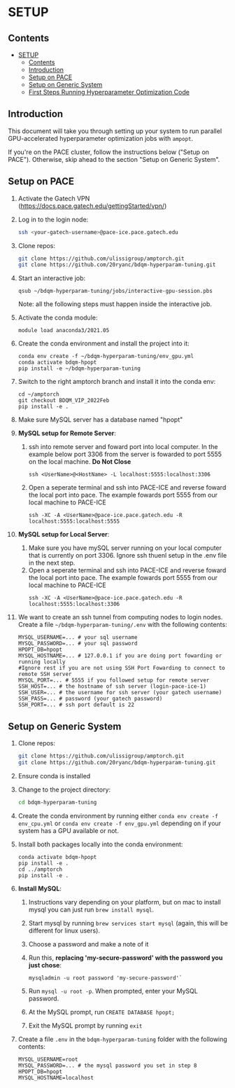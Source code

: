 # SETUP<a name="setup"></a>

## Contents<a name="contents"></a>

<!-- mdformat-toc start --slug=github --maxlevel=6 --minlevel=1 -->

- [SETUP](#setup)
  - [Contents](#contents)
  - [Introduction](#introduction)
  - [Setup on PACE](#setup-on-pace)
  - [Setup on Generic System](#setup-on-generic-system)
  - [First Steps Running Hyperparameter Optimization Code](#first-steps-running-hyperparameter-optimization-code)

<!-- mdformat-toc end -->

## Introduction<a name="introduction"></a>

This document will take you through setting up your system to run parallel
GPU-accelerated hyperparameter optimization jobs with `ampopt`.

If you're on the PACE cluster, follow the instructions below ("Setup on PACE").
Otherwise, skip ahead to the section "Setup on Generic System".

## Setup on PACE<a name="setup-on-pace"></a>

1. Activate the Gatech VPN (https://docs.pace.gatech.edu/gettingStarted/vpn/)

1. Log in to the login node:

   ```bash
   ssh <your-gatech-username>@pace-ice.pace.gatech.edu
   ```

1. Clone repos:

   ```bash
   git clone https://github.com/ulissigroup/amptorch.git
   git clone https://github.com/20ryanc/bdqm-hyperparam-tuning.git
   ```

1. Start an interactive job:

   ```
   qsub ~/bdqm-hyperparam-tuning/jobs/interactive-gpu-session.pbs
   ```

   Note: all the following steps must happen inside the interactive job.

1. Activate the conda module:

   ```
   module load anaconda3/2021.05
   ```

1. Create the conda environment and install the project into it:

   ```
   conda env create -f ~/bdqm-hyperparam-tuning/env_gpu.yml
   conda activate bdqm-hpopt
   pip install -e ~/bdqm-hyperparam-tuning
   ```

1. Switch to the right amptorch branch and install it into the conda env:

   ```
   cd ~/amptorch
   git checkout BDQM_VIP_2022Feb
   pip install -e .
   ```

1. Make sure MySQL server has a database named "hpopt" 

1. **MySQL setup for Remote Server**:

   1. ssh into remote server and foward port into local computer. In the example below port 3306 from the server is fowarded to port 5555 on the local machine. **Do Not Close**
      ```
      ssh <UserName>@<HostName> -L localhost:5555:localhost:3306
      ```
   1. Open a seperate terminal and ssh into PACE-ICE and reverse foward the local port into pace. The example fowards port 5555 from our local machine to PACE-ICE
      ```
      ssh -XC -A <UserName>@pace-ice.pace.gatech.edu -R localhost:5555:localhost:5555
      ```
1. **MySQL setup for Local Server**:

   1. Make sure you have mySQL server running on your local computer that is currently on port 3306. Ignore ssh thuenl setup in the .env file in the next step.
   1. Open a seperate terminal and ssh into PACE-ICE and reverse foward the local port into pace. The example fowards port 5555 from our local machine to PACE-ICE
      ```
      ssh -XC -A <UserName>@pace-ice.pace.gatech.edu -R localhost:5555:localhost:3306
      ```

1. We want to create an ssh tunnel from computing nodes to login nodes. Create a file `~/bdqm-hyperparam-tuning/.env` with the following contents:

   ```
   MYSQL_USERNAME=... # your sql username
   MYSQL_PASSWORD=... # your sql password
   HPOPT_DB=hpopt 
   MYSQL_HOSTNAME=... # 127.0.0.1 if you are doing port fowarding or running locally
   #Ignore rest if you are not using SSH Port Fowarding to connect to remote SSH server
   MYSQL_PORT=... # 5555 if you followed setup for remote server
   SSH_HOST=... # the hostname of ssh server (login-pace-ice-1)
   SSH_USER=... # the username for ssh server (your gatech username)
   SSH_PASS=... # password (your gatech password)
   SSH_PORT=... # ssh port default is 22
   ```

## Setup on Generic System<a name="setup-on-generic-system"></a>

1. Clone repos:

   ```bash
   git clone https://github.com/ulissigroup/amptorch.git
   git clone https://github.com/20ryanc/bdqm-hyperparam-tuning.git
   ```

1. Ensure conda is installed

1. Change to the project directory:

   ```bash
   cd bdqm-hyperparam-tuning
   ```

1. Create the conda environment by running either `conda env create -f env_cpu.yml`
   or `conda env create -f env_gpu.yml` depending on if your system has a GPU
   available or not.

1. Install both packages locally into the conda environment:

   ```
   conda activate bdqm-hpopt
   pip install -e .
   cd ../amptorch
   pip install -e .
   ```

1. **Install MySQL**:

   1. Instructions vary depending on your platform, but on mac to install mysql
      you can just run `brew install mysql`.

   1. Start mysql by running `brew services start mysql` (again, this will
      be different for linux users).

   1. Choose a password and make a note of it

   1. Run this, **replacing 'my-secure-password' with the password you just chose**:

      ```
      mysqladmin -u root password 'my-secure-password'`
      ```

   1. Run `mysql -u root -p`. When prompted, enter your MySQL password.

   1. At the MySQL prompt, run `CREATE DATABASE hpopt;`

   1. Exit the MySQL prompt by running `exit`

1. Create a file `.env` in the `bdqm-hyperparam-tuning` folder with the
   following contents:

   ```
   MYSQL_USERNAME=root
   MYSQL_PASSWORD=... # the mysql password you set in step 8
   HPOPT_DB=hpopt
   MYSQL_HOSTNAME=localhost
   ```
